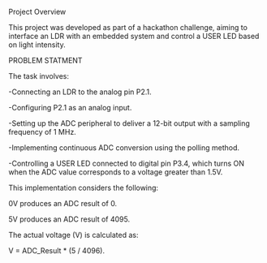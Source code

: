 Project Overview


This project was developed as part of a hackathon challenge, aiming to interface an LDR with an embedded system and control a USER LED based on light intensity.

PROBLEM STATMENT

The task involves:

-Connecting an LDR to the analog pin P2.1.

-Configuring P2.1 as an analog input.

-Setting up the ADC peripheral to deliver a 12-bit output with a sampling frequency of 1 MHz.

-Implementing continuous ADC conversion using the polling method.

-Controlling a USER LED connected to digital pin P3.4, which turns ON when the ADC value corresponds to a voltage greater than 1.5V.

This implementation considers the following:

0V produces an ADC result of 0.

5V produces an ADC result of 4095.

The actual voltage (V) is calculated as:

V = ADC_Result * (5 / 4096).
